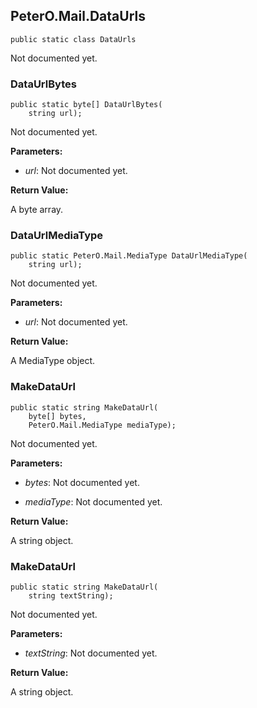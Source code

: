 ## PeterO.Mail.DataUrls

    public static class DataUrls

Not documented yet.

### DataUrlBytes

    public static byte[] DataUrlBytes(
        string url);

Not documented yet.

<b>Parameters:</b>

 * <i>url</i>: Not documented yet.

<b>Return Value:</b>

A byte array.

### DataUrlMediaType

    public static PeterO.Mail.MediaType DataUrlMediaType(
        string url);

Not documented yet.

<b>Parameters:</b>

 * <i>url</i>: Not documented yet.

<b>Return Value:</b>

A MediaType object.

### MakeDataUrl

    public static string MakeDataUrl(
        byte[] bytes,
        PeterO.Mail.MediaType mediaType);

Not documented yet.

<b>Parameters:</b>

 * <i>bytes</i>: Not documented yet.

 * <i>mediaType</i>: Not documented yet.

<b>Return Value:</b>

A string object.

### MakeDataUrl

    public static string MakeDataUrl(
        string textString);

Not documented yet.

<b>Parameters:</b>

 * <i>textString</i>: Not documented yet.

<b>Return Value:</b>

A string object.
